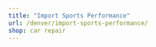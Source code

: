```yaml
---
title: "Import Sports Performance"
url: /denver/import-sports-performance/
shop: car repair
---
```

